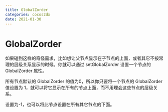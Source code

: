 ```yaml
---
title: GlobalZorder
categories: cocos2dx
date: 2021-01-30
---
```


# GlobalZorder

如果碰到这样的奇怪需求，比如想让父节点显示在子节点的上面，或者其它不按常理的层级关系显示的时候。你就可以通过 setGlobalZorder 设置一个节点的 GlobalZorder 属性。

所有节点默认的 GlobalZorder 的值为0，所以你只要将一个节点的 GlobalZorder 值设置为 1，就可以将它显示在所有的节点上面，而不用理会这些节点的层级关系。

设置为-1，也可以将此节点设置在所有其它节点的下面。
